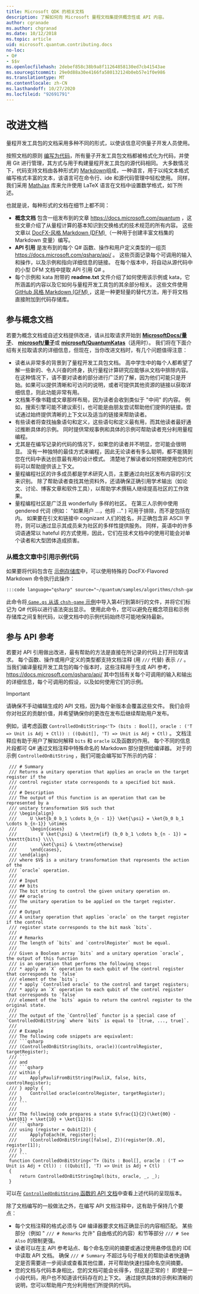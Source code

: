 ```yaml
---
title: Microsoft QDK 的相关文档
description: 了解如何向 Microsoft 量程文档集提供概念性或 API 内容。
author: cgranade
ms.author: chgranad
ms.date: 10/12/2018
ms.topic: article
uid: microsoft.quantum.contributing.docs
no-loc:
- Q#
- $$v
ms.openlocfilehash: 2debef858c38b9a8f11264858130ed7cb41543ae
ms.sourcegitcommit: 29e0d88a30e4166fa580132124b0eb57e1f0e986
ms.translationtype: MT
ms.contentlocale: zh-CN
ms.lasthandoff: 10/27/2020
ms.locfileid: "92691791"
---
```

# <a name="improving-documentation"></a>改进文档

量程开发工具包的文档采用多种不同的形式，以使该信息可供量子开发人员使用。

按照文档的原则 [编写为代码](https://www.writethedocs.org/guide/docs-as-code/)，所有量子开发工具包文档都被格式化为代码，并使用 Git 进行管理，其方式与用于构建量程开发工具包的源代码相同。
大多数情况下，代码支持文档由各种形式的 [Markdown](https://daringfireball.net/projects/markdown/)组成，一种语言，用于以纯文本格式编写格式丰富的文本，该语言可在命令行、ide 和源代码管理中轻松使用。
同样，我们采用 [MathJax](https://www.mathjax.org/) 库来允许使用 LaTeX 语言在文档中设置数学格式，如下所述。


也就是说，每种形式的文档在细节上都不同：

- **概念文档** 包含一组发布到的文章 https://docs.microsoft.com/quantum ，这些文章介绍了从量程计算的基本知识到交换格式的技术规范的所有内容。 这些文章以 [DocFX-风格 Markdown (DFM) ](https://dotnet.github.io/docfx/spec/docfx_flavored_markdown.html)（一种用于创建丰富文档集的 Markdown 变量）编写。
- **API 引用** 是发布到的每个 Q# 函数、操作和用户定义类型的一组页 https://docs.microsoft.com/qsharp/api/ 。 这些页面记录每个可调用的输入和操作，以及示例和指向详细信息的链接。 在每个版本中，将自动从源代码中的小型 DFM 文档中提取 API 引用 Q# 。
- 每个示例和 kata 附带的 **readme.txt <!---->** 文件介绍了如何使用该示例或 kata，它所涵盖的内容以及它如何与量程开发工具包的其余部分相关。 这些文件使用 [GitHub 风格 Markdown (GFM) ](https://github.github.com/gfm/)，这是一种更轻量的替代方法，用于将文档直接附加到代码存储库。

## <a name="contributing-to-the-conceptual-documentation"></a>参与概念文档

若要为概念文档或自述文档提供改进，请从拉取请求开始到 [**MicrosoftDocs/量子**](https://github.com/MicrosoftDocs/quantum-docs-pr/
)、 [**microsoft/量子**](https://github.com/Microsoft/Quantum)或 [**microsoft/QuantumKatas**](https://github.com/Microsoft/QuantumKatas)（适用时）。
我们将在下面介绍有关拉取请求的详细信息，但现在，当你改进文档时，有几个问题值得注意：

- 读者从非常多的背景到了量程开发工具包文档。 高中学生中的每个人都希望了解一些新的、令人兴奋的终身，执行量程计算研究应能够从文档中排除内容。 在这种情况下，请不要对读者的部分进行广泛的了解，因为他们可能只是开始。如果可以提供清晰和可访问的说明，或者可提供其他资源的链接以获取详细信息，则此功能非常有用。
- 文档集不像书籍或文章那样布局，因为读者会收到类似于 "中间" 的内容。 例如，搜索引擎可能不建议索引，也可能是由朋友尝试帮助他们提供的链接。尝试通过始终提供清晰的上下文以及适当的链接来帮助读者。
- 有些读者将查找抽象语句和定义，这些语句和定义最有用，而其他读者最好通过推断具体的示例。 同时提供常规事例和具体的示例可帮助读者充分利用量程编程。
- 尤其是在编写记录的代码的情况下，如果您的读者并不明显，您可能会很明显。 没有一种独特的最佳方式来编程，因此无论读者有多么聪明，都不能猜到您在代码中表达创意最有用的设计模式。 清楚地了解读者如何预期使用您的代码可以帮助提供该上下文。
- 量程编程社区的许多成员都是学术研究人员，主要通过向社区发布内容的引文来识别。 除了帮助读者查找其他资料外，还请确保正确引用学术输出（如论文、讨论、博客文章和软件工具），以帮助学术撰稿人继续提高社区的工作效果。
- 量程编程社区是广泛且 wonderfully 多样的社区。 在第三人示例中使用 gendered 代词 (例如： "如果用户 ...，他将 ..." ) 可用于排除，而不是包括在内。 如果要在引文和链接中 cognizant 人们的姓名，并正确包含非 ASCII 字符，则可以通过显示其成员来为社区的多样性提供服务。 同样，英语中的许多词语通常以 hateful 的方式使用，因此，它们在技术文档中的使用可能会对单个读者和大型团体造成损害。

### <a name="referencing-sample-code-from-conceptual-articles"></a>从概念文章中引用示例代码

如果要将代码包含在 [示例存储库](https://github.com/Microsoft/Quantum)中，可以使用特殊的 DocFX-Flavored Markdown 命令执行此操作：

```markdown
:::code language="qsharp" source="~/quantum/samples/algorithms/chsh-game/Game.qs" range="4-8":::
```

此命令将[ `Game.qs` 从该 `chsh-game` 示例](https://github.com/microsoft/Quantum/blob/main/samples/algorithms/chsh-game/Game.qs)中导入第4行到第8行的文件，并将它们标记为 Q# 代码以进行语法突出显示。
使用此命令，您可以避免在概念项目和示例存储库之间复制代码，以便文档中的示例代码始终尽可能地保持最新。

## <a name="contributing-to-the-api-references"></a>参与 API 参考

若要对 API 引用做出改进，最有帮助的方法是直接在所记录的代码上打开拉取请求。
每个函数、操作或用户定义的类型都支持文档注释 (用 `///` 代替) 表示 `//` 。
当我们编译量程开发工具包的每个版本时，这些注释用于生成 API 参考， https://docs.microsoft.com/qsharp/api/ 其中包括有关每个可调用的输入和输出的详细信息，每个可调用的假设，以及如何使用它们的示例。

> [!IMPORTANT]
> 请确保不手动编辑生成的 API 文档，因为每个新版本会覆盖这些文件。
> 我们会将你对社区的贡献价值，并希望确保你的更改在发布后继续帮助用户发布。

例如，请考虑函数 `ControlledOnBitString<'T> (bits : Bool[], oracle : ('T => Unit is Adj + Ctl)) : ((Qubit[], 'T) => Unit is Adj + Ctl)` 。
文档注释应有助于用户了解如何解释 `bits` 和 `oracle` 以及函数的作用。
每个不同的信息片段都可 Q# 通过文档注释中特殊命名的 Markdown 部分提供给编译器。
对于的示例 `ControlledOnBitString` ，我们可能会编写如下所示的内容：

```qsharp
 /// # Summary
 /// Returns a unitary operation that applies an oracle on the target register if the 
 /// control register state corresponds to a specified bit mask.
 ///
 /// # Description
 /// The output of this function is an operation that can be represented by a
 /// unitary transformation $U$ such that
 /// \begin{align}
 ///     U \ket{b_0 b_1 \cdots b_{n - 1}} \ket{\psi} = \ket{b_0 b_1 \cdots b_{n-1}} \otimes
 ///     \begin{cases}
 ///         V \ket{\psi} & \textrm{if} (b_0 b_1 \cdots b_{n - 1}) = \texttt{bits} \\\\
 ///         \ket{\psi} & \textrm{otherwise}
 ///     \end{cases},
 /// \end{align}
 /// where $V$ is a unitary transformation that represents the action of the
 /// `oracle` operation.
 ///
 /// # Input
 /// ## bits
 /// The bit string to control the given unitary operation on.
 /// ## oracle
 /// The unitary operation to be applied on the target register.
 ///
 /// # Output
 /// A unitary operation that applies `oracle` on the target register if the control 
 /// register state corresponds to the bit mask `bits`.
 ///
 /// # Remarks
 /// The length of `bits` and `controlRegister` must be equal.
 ///
 /// Given a Boolean array `bits` and a unitary operation `oracle`, the output of this function
 /// is an operation that performs the following steps:
 /// * apply an `X` operation to each qubit of the control register that corresponds to `false` 
 /// element of the `bits`;
 /// * apply `Controlled oracle` to the control and target registers;
 /// * apply an `X` operation to each qubit of the control register that corresponds to `false` 
 /// element of the `bits` again to return the control register to the original state.
 ///
 /// The output of the `Controlled` functor is a special case of `ControlledOnBitString` where `bits` is equal to `[true, ..., true]`.
 ///
 /// # Example
 /// The following code snippets are equivalent:
 /// ```qsharp
 /// (ControlledOnBitString(bits, oracle))(controlRegister, targetRegister);
 /// ```
 /// and
 /// ```qsharp
 /// within {
 ///     ApplyPauliFromBitString(PauliX, false, bits, controlRegister);
 /// } apply {
 ///     Controlled oracle(controlRegister, targetRegister);
 /// }
 /// ```
 ///
 /// The following code prepares a state $\frac{1}{2}(\ket{00} - \ket{01} + \ket{10} + \ket{11})$:
 /// ```qsharp
 /// using (register = Qubit[2]) {
 ///     ApplyToEach(H, register);
 ///     (ControlledOnBitString([false], Z))(register[0..0], register[1]);
 /// }
 /// ```
 function ControlledOnBitString<'T> (bits : Bool[], oracle : ('T => Unit is Adj + Ctl)) : ((Qubit[], 'T) => Unit is Adj + Ctl)
 {
     return ControlledOnBitStringImpl(bits, oracle, _, _);
 }
```

可以在 [ `ControlledOnBitString` 函数的 API 文档](xref:Microsoft.Quantum.Canon.ControlledOnBitString)中查看上述代码的呈现版本。

除了文档编写的一般做法之外，在编写 API 文档注释中，这有助于保持几个要点：

- 每个文档注释的格式必须与 Q# 编译器要求文档正确显示的内容相匹配。 某些部分（例如 " `/// # Remarks` 允许" 自由格式的内容）和节等部分 `/// # See Also` 的限制更强。
- 读者可以在主 API 参考站点、每个命名空间的摘要或通过使用悬停信息的 IDE 中读取 API 文档。 确保 `/// # Summary` 不超过与句子相关的帮助读者快速确定是否需要进一步阅读或查看其他位置，并可帮助快速扫描命名空间摘要。
- 您的文档与代码本身相比，您的文档可能会长得多，但这是正常的！ 即使是一小段代码，用户也不知道该代码存在的上下文。 通过提供具体的示例和清晰的说明，您可以帮助用户充分利用他们所提供的代码。

<!-- ## LaTeX Formatting ##

**TODO** -->
